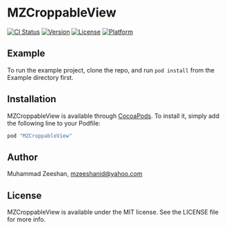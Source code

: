 # MZCroppableView

[![CI Status](http://img.shields.io/travis/mzeeshanid/MZCroppableView.svg?style=flat)](https://travis-ci.org/mzeeshanid/MZCroppableView)
[![Version](https://img.shields.io/cocoapods/v/MZCroppableView.svg?style=flat)](http://cocoapods.org/pods/MZCroppableView)
[![License](https://img.shields.io/cocoapods/l/MZCroppableView.svg?style=flat)](http://cocoapods.org/pods/MZCroppableView)
[![Platform](https://img.shields.io/cocoapods/p/MZCroppableView.svg?style=flat)](http://cocoapods.org/pods/MZCroppableView)

## Example

To run the example project, clone the repo, and run `pod install` from the Example directory first.

## Installation

MZCroppableView is available through [CocoaPods](http://cocoapods.org). To install
it, simply add the following line to your Podfile:

```ruby
pod "MZCroppableView"
```

## Author

Muhammad Zeeshan, mzeeshanid@yahoo.com

## License

MZCroppableView is available under the MIT license. See the LICENSE file for more info.
